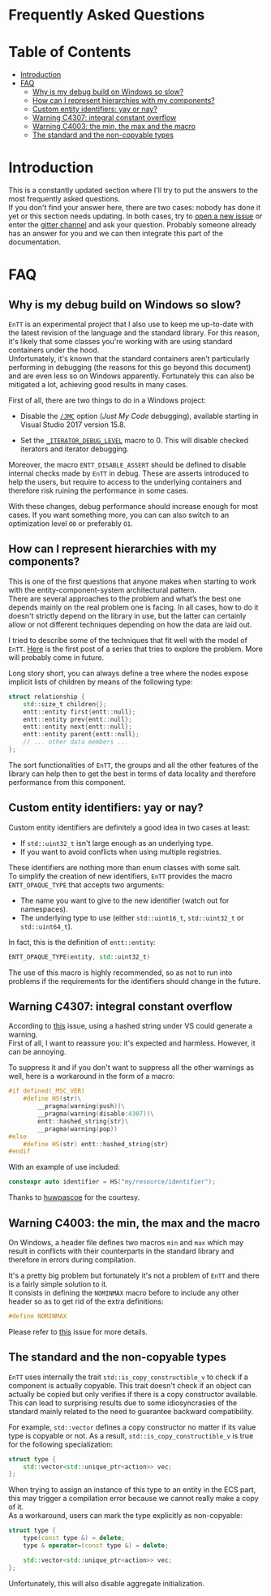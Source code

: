 # Frequently Asked Questions

<!--
@cond TURN_OFF_DOXYGEN
-->
# Table of Contents

* [Introduction](#introduction)
* [FAQ](#faq)
  * [Why is my debug build on Windows so slow?](#why-is-my-debug-build-on-windows-so-slow)
  * [How can I represent hierarchies with my components?](#how-can-i-represent-hierarchies-with-my-components)
  * [Custom entity identifiers: yay or nay?](#custom-entity-identifiers-yay-or-nay)
  * [Warning C4307: integral constant overflow](#warning-C4307-integral-constant-overflow)
  * [Warning C4003: the min, the max and the macro](#warning-C4003-the-min-the-max-and-the-macro)
  * [The standard and the non-copyable types](#the-standard-and-the-non-copyable-types)
<!--
@endcond TURN_OFF_DOXYGEN
-->

# Introduction

This is a constantly updated section where I'll try to put the answers to the
most frequently asked questions.<br/>
If you don't find your answer here, there are two cases: nobody has done it yet
or this section needs updating. In both cases, try to
[open a new issue](https://github.com/skypjack/entt/issues/new) or enter the
[gitter channel](https://gitter.im/skypjack/entt) and ask your question.
Probably someone already has an answer for you and we can then integrate this
part of the documentation.

# FAQ

## Why is my debug build on Windows so slow?

`EnTT` is an experimental project that I also use to keep me up-to-date with the
latest revision of the language and the standard library. For this reason, it's
likely that some classes you're working with are using standard containers under
the hood.<br/>
Unfortunately, it's known that the standard containers aren't particularly
performing in debugging (the reasons for this go beyond this document) and are
even less so on Windows apparently. Fortunately this can also be mitigated a
lot, achieving good results in many cases.

First of all, there are two things to do in a Windows project:

* Disable the [`/JMC`](https://docs.microsoft.com/cpp/build/reference/jmc)
  option (_Just My Code_ debugging), available starting in Visual Studio 2017
  version 15.8.

* Set the [`_ITERATOR_DEBUG_LEVEL`](https://docs.microsoft.com/cpp/standard-library/iterator-debug-level)
  macro to 0. This will disable checked iterators and iterator debugging.

Moreover, the macro `ENTT_DISABLE_ASSERT` should be defined to disable internal
checks made by `EnTT` in debug. These are asserts introduced to help the users,
but require to access to the underlying containers and therefore risk ruining
the performance in some cases.

With these changes, debug performance should increase enough for most cases. If
you want something more, you can can also switch to an optimization level `O0`
or preferably `O1`.

## How can I represent hierarchies with my components?

This is one of the first questions that anyone makes when starting to work with
the entity-component-system architectural pattern.<br/>
There are several approaches to the problem and what’s the best one depends
mainly on the real problem one is facing. In all cases, how to do it doesn't
strictly depend on the library in use, but the latter can certainly allow or
not different techniques depending on how the data are laid out.

I tried to describe some of the techniques that fit well with the model of
`EnTT`. [Here](https://skypjack.github.io/2019-06-25-ecs-baf-part-4/) is the
first post of a series that tries to explore the problem. More will probably
come in future.

Long story short, you can always define a tree where the nodes expose implicit
lists of children by means of the following type:

```cpp
struct relationship {
    std::size_t children{};
    entt::entity first{entt::null};
    entt::entity prev{entt::null};
    entt::entity next{entt::null};
    entt::entity parent{entt::null};
    // ... other data members ...
};
```

The sort functionalities of `EnTT`, the groups and all the other features of the
library can help then to get the best in terms of data locality and therefore
performance from this component.

## Custom entity identifiers: yay or nay?

Custom entity identifiers are definitely a good idea in two cases at least:

* If `std::uint32_t` isn't large enough as an underlying type.
* If you want to avoid conflicts when using multiple registries.

These identifiers are nothing more than enum classes with some salt.<br/>
To simplify the creation of new identifiers, `EnTT` provides the macro
`ENTT_OPAQUE_TYPE` that accepts two arguments:

* The name you want to give to the new identifier (watch out for namespaces).
* The underlying type to use (either `std::uint16_t`, `std::uint32_t`
  or `std::uint64_t`).

In fact, this is the definition of `entt::entity`:

```cpp
ENTT_OPAQUE_TYPE(entity, std::uint32_t)
```

The use of this macro is highly recommended, so as not to run into problems if
the requirements for the identifiers should change in the future.

## Warning C4307: integral constant overflow

According to [this](https://github.com/skypjack/entt/issues/121) issue, using a
hashed string under VS could generate a warning.<br/>
First of all, I want to reassure you: it's expected and harmless. However, it
can be annoying.

To suppress it and if you don't want to suppress all the other warnings as well,
here is a workaround in the form of a macro:

```cpp
#if defined(_MSC_VER)
    #define HS(str)\
        __pragma(warning(push))\
        __pragma(warning(disable:4307))\
        entt::hashed_string{str}\
        __pragma(warning(pop))
#else
    #define HS(str) entt::hashed_string{str}
#endif
```

With an example of use included:

```cpp
constexpr auto identifier = HS("my/resource/identifier");
```

Thanks to [huwpascoe](https://github.com/huwpascoe) for the courtesy.

## Warning C4003: the min, the max and the macro

On Windows, a header file defines two macros `min` and `max` which may result in
conflicts with their counterparts in the standard library and therefore in
errors during compilation.

It's a pretty big problem but fortunately it's not a problem of `EnTT` and there
is a fairly simple solution to it.<br/>
It consists in defining the `NOMINMAX` macro before to include any other header
so as to get rid of the extra definitions:

```cpp
#define NOMINMAX
```

Please refer to [this](https://github.com/skypjack/entt/issues/96) issue for
more details.

## The standard and the non-copyable types

`EnTT` uses internally the trait `std::is_copy_constructible_v` to check if a
component is actually copyable. This trait doesn't check if an object can
actually be copied but only verifies if there is a copy constructor
available.<br/>
This can lead to surprising results due to some idiosyncrasies of the standard
mainly related to the need to guarantee backward compatibility.

For example, `std::vector` defines a copy constructor no matter if its value
type is copyable or not. As a result, `std::is_copy_constructible_v` is true
for the following specialization:

```cpp
struct type {
    std::vector<std::unique_ptr<action>> vec;
};
```

When trying to assign an instance of this type to an entity in the ECS part,
this may trigger a compilation error because we cannot really make a copy of
it.<br/>
As a workaround, users can mark the type explicitly as non-copyable:

```cpp
struct type {
    type(const type &) = delete;
    type & operator=(const type &) = delete;

    std::vector<std::unique_ptr<action>> vec;
};
```

Unfortunately, this will also disable aggregate initialization.

